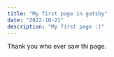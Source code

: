 ```yaml
---
title: "My first page in gatsby"
date: "2022-10-21"
description: "My first page :)"
---
```


Thank you who ever saw thi page.
